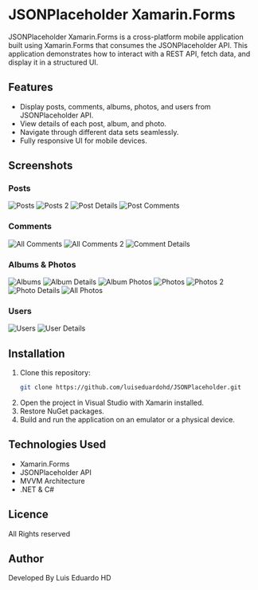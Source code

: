 # JSONPlaceholder Xamarin.Forms

JSONPlaceholder Xamarin.Forms is a cross-platform mobile application built using Xamarin.Forms that consumes the JSONPlaceholder API. This application demonstrates how to interact with a REST API, fetch data, and display it in a structured UI.

## Features
- Display posts, comments, albums, photos, and users from JSONPlaceholder API.
- View details of each post, album, and photo.
- Navigate through different data sets seamlessly.
- Fully responsive UI for mobile devices.

## Screenshots
### Posts
![Posts](Screenshots/Posts-All.png)
![Posts 2](Screenshots/Posts-All-2.png)
![Post Details](Screenshots/Posts-Post.png)
![Post Comments](Screenshots/Post-Comments.png)

### Comments
![All Comments](Screenshots/Comments-All.png)
![All Comments 2](Screenshots/Comments-All-2.png)
![Comment Details](Screenshots/Comments-Comment.png)

### Albums & Photos
![Albums](Screenshots/Albums.png)
![Album Details](Screenshots/Albums-Album.png)
![Album Photos](Screenshots/Album-Photos.png)
![Photos](Screenshots/Photos.png)
![Photos 2](Screenshots/Photos-All-2.png)
![Photo Details](Screenshots/Photos-Photo.png)
![All Photos](Screenshots/Photos-All.png)

### Users
![Users](Screenshots/Users.png)
![User Details](Screenshots/Users-User.png)

## Installation
1. Clone this repository:
   ```sh
   git clone https://github.com/luiseduardohd/JSONPlaceholder.git
2. Open the project in Visual Studio with Xamarin installed.
3. Restore NuGet packages.
4. Build and run the application on an emulator or a physical device.

## Technologies Used
- Xamarin.Forms
- JSONPlaceholder API
- MVVM Architecture
- .NET & C#

## Licence
All Rights reserved

## Author
Developed By Luis Eduardo HD
